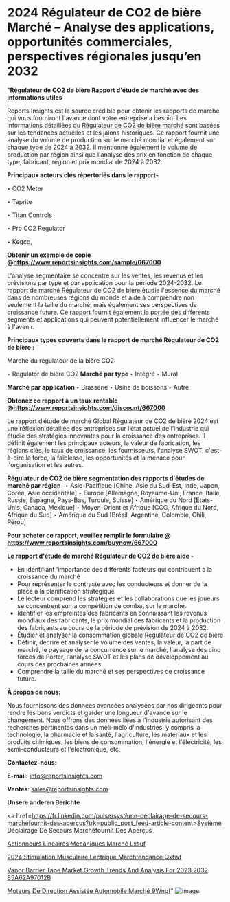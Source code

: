 # 2024 Régulateur de CO2 de bière Marché – Analyse des applications, opportunités commerciales, perspectives régionales jusqu’en 2032

 "<strong>Régulateur de CO2 de bière Rapport d'étude de marché avec des informations utiles-</strong>

Reports Insights est la source crédible pour obtenir les rapports de marché qui vous fourniront l'avance dont votre entreprise a besoin. Les informations détaillées du <a href=https://www.reportsinsights.com/sample/667000>Régulateur de CO2 de bière marché</a> sont basées sur les tendances actuelles et les jalons historiques. Ce rapport fournit une analyse du volume de production sur le marché mondial et également sur chaque type de 2024 à 2032. Il mentionne également le volume de production par région ainsi que l'analyse des prix en fonction de chaque type, fabricant, région et prix mondial de 2024 à 2032.

<b>Principaux acteurs clés répertoriés dans le rapport-</b>

‣ CO2 Meter

‣ Taprite

‣ Titan Controls

‣ Pro CO2 Regulator

‣ Kegco,

<strong><b>Obtenir un exemple de copie @</b></strong><a href=https://www.reportsinsights.com/sample/667000><strong><b>https://www.reportsinsights.com/sample/667000</b></strong></a>

L'analyse segmentaire se concentre sur les ventes, les revenus et les prévisions par type et par application pour la période 2024-2032. Le rapport de marché Régulateur de CO2 de bière étudie l'essence du marché dans de nombreuses régions du monde et aide à comprendre non seulement la taille du marché, mais également ses perspectives de croissance future. Ce rapport fournit également la portée des différents segments et applications qui peuvent potentiellement influencer le marché à l'avenir.

<strong>Principaux types couverts dans le rapport de marché Régulateur de CO2 de bière :</strong>

Marché du régulateur de la bière CO2:

‣  Regulator de bière CO2 <strong> Marché <strong> par type </strong> </strong>
‣ Intégré
‣ Mural

<strong>Marché par application </strong>
‣ Brasserie
‣ Usine de boissons
‣ Autre

<strong><b>Obtenez ce rapport à un taux rentable @</b></strong><a href=https://www.reportsinsights.com/discount/667000><strong><b>https://www.reportsinsights.com/discount/667000</b></strong></a>

Le rapport d’étude de marché Global Régulateur de CO2 de bière 2024 est une réflexion détaillée des entreprises sur l’état actuel de l’industrie qui étudie des stratégies innovantes pour la croissance des entreprises. Il définit également les principaux acteurs, la valeur de fabrication, les régions clés, le taux de croissance, les fournisseurs, l'analyse SWOT, c'est-à-dire la force, la faiblesse, les opportunités et la menace pour l'organisation et les autres.

<strong>Régulateur de CO2 de bière segmentation des rapports d'études de marché par région-</strong>
‣ Asie-Pacifique [Chine, Asie du Sud-Est, Inde, Japon, Corée, Asie occidentale]
‣ Europe [Allemagne, Royaume-Uni, France, Italie, Russie, Espagne, Pays-Bas, Turquie, Suisse]
‣ Amérique du Nord [États-Unis, Canada, Mexique]
‣ Moyen-Orient et Afrique [CCG, Afrique du Nord, Afrique du Sud]
‣ Amérique du Sud [Brésil, Argentine, Colombie, Chili, Pérou]

<strong>Pour acheter ce rapport, veuillez remplir le formulaire @   <a href=https://www.reportsinsights.com/buynow/667000>https://www.reportsinsights.com/buynow/667000</a></strong>

<strong>Le rapport d'étude de marché Régulateur de CO2 de bière aide -</strong>
<ul>
  <li>En identifiant 'importance des différents facteurs qui contribuent à la croissance du marché</li>
  <li>Pour représenter le contraste avec les conducteurs et donner de la place à la planification stratégique</li>
  <li>Le lecteur comprend les stratégies et les collaborations que les joueurs se concentrent sur la compétition de combat sur le marché.</li>
  <li>Identifier les empreintes des fabricants en connaissant les revenus mondiaux des fabricants, le prix mondial des fabricants et la production des fabricants au cours de la période de prévision de 2024 à 2032.</li>
  <li>Étudier et analyser la consommation globale Régulateur de CO2 de bière</li>
  <li>Définir, décrire et analyser le volume des ventes, la valeur, la part de marché, le paysage de la concurrence sur le marché, l'analyse des cinq forces de Porter, l'analyse SWOT et les plans de développement au cours des prochaines années.</li>
  <li>Comprendre la taille du marché et ses perspectives de croissance future.</li>
</ul>
<strong>À propos de nous:</strong>

Nous fournissons des données avancées analysées par nos dirigeants pour rendre les bons verdicts et garder une longueur d'avance sur le changement. Nous offrons des données liées à l'industrie autorisant des recherches pertinentes dans un méli-mélo d'industries, y compris la technologie, la pharmacie et la santé, l'agriculture, les matériaux et les produits chimiques, les biens de consommation, l'énergie et l'électricité, les semi-conducteurs et l'électronique, etc.

<strong>Contactez-nous:</strong>

<strong>E-mail:</strong> <a href=mailto:info@reportsinsights.com>info@reportsinsights.com</a>

<strong>Ventes</strong>: <a href=mailto:sales@reportsinsights.com>sales@reportsinsights.com</a>

<strong>Unsere anderen Berichte</strong>

<a href=https://fr.linkedin.com/pulse/système-déclairage-de-secours-marchéfournit-des-aperçus?trk=public_post_feed-article-content>Système Déclairage De Secours Marchéfournit Des Aperçus</a>

<a href=https://fr.linkedin.com/pulse/actionneurs-linéaires-mécaniques-marché-lxsuf/>Actionneurs Linéaires Mécaniques Marché Lxsuf</a>

<a href=https://www.linkedin.com/pulse/2024-stimulation-musculaire-%C3%A9lectrique-march%C3%A9tendance-qxtwf/>2024 Stimulation Musculaire Lectrique Marchtendance Qxtwf</a>

<a href=https://medium.com/@gd336335/vapor-barrier-tape-market-growth-trends-and-analysis-for-2023-2032-85a62a97012b>Vapor Barrier Tape Market Growth Trends And Analysis For 2023 2032 85A62A97012B</a>

<a href=https://fr.linkedin.com/pulse/moteurs-de-direction-assistée-automobile-marché-9wngf/>Moteurs De Direction Assistée Automobile Marché 9Wngf</a>"
![image](https://github.com/daminid12/RImarketgrowth/assets/158430485/7f4a425b-2f9a-417b-9b15-9305102b0aba)
